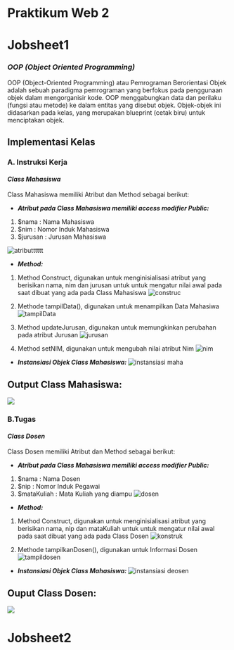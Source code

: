 # Praktikum Web 2 
# Jobsheet1
### <i>OOP (Object Oriented Programming)</i>
OOP (Object-Oriented Programming) atau Pemrograman Berorientasi Objek adalah sebuah paradigma pemrograman yang berfokus pada penggunaan objek dalam mengorganisir kode. OOP menggabungkan data dan perilaku (fungsi atau metode) ke dalam entitas yang disebut objek. Objek-objek ini didasarkan pada kelas, yang merupakan blueprint (cetak biru) untuk menciptakan objek.
<h2>Implementasi Kelas</h2>
<h3>A. Instruksi Kerja</h3>
<h4><i>Class Mahasiswa</i></h4>
Class Mahasiswa memiliki Atribut dan Method sebagai berikut:

- <i><b>Atribut pada Class Mahasiswa memiliki access modifier Public:</b></i>
1. $nama : Nama Mahasiswa
2. $nim : Nomor Induk Mahasiswa
3. $jurusan : Jurusan Mahasiswa

![atributttttt](https://github.com/user-attachments/assets/a0598610-4d0a-42d1-8835-a25bc48dc2e6) <br>

- <i><b>Method:</b></i>
1. Method Construct, digunakan untuk menginisialisasi atribut yang berisikan nama, nim dan jurusan untuk untuk mengatur nilai awal pada saat dibuat yang ada pada Class Mahasiswa
   ![construc](https://github.com/user-attachments/assets/389ae0f3-f299-40c4-9227-b4abe441853b) <br>

2. Methode tampilData(), digunakan untuk menampilkan Data Mahasiwa
   ![tampilData](https://github.com/user-attachments/assets/ce527731-2775-4e5c-bde7-e85280019912) <br>
3. Method updateJurusan, digunakan untuk memungkinkan perubahan pada atribut Jurusan
   ![jurusan](https://github.com/user-attachments/assets/12b67d8f-e89c-4061-b658-c924394ad460) <br>
4. Method setNIM, digunakan untuk mengubah nilai atribut Nim
   ![nim](https://github.com/user-attachments/assets/8b291329-1d17-4503-9eb9-12f28b50f649)

- <i><b>Instansiasi Objek Class Mahasiswa: </b></i>
![instansiasi maha](https://github.com/user-attachments/assets/858bade4-b8a1-4d79-bfbf-2572ffd37101) 

<h2>Output Class Mahasiswa: </h2>
<img src='https://github.com/user-attachments/assets/895686ec-244e-4d92-9390-172d361c7ec2'>


<h3>B.Tugas</h3>
<h4><i>Class Dosen</i></h4>
Class Dosen memiliki Atribut dan Method sebagai berikut:

- <i><b>Atribut pada Class Mahasiswa memiliki access modifier Public:</b></i>

1. $nama : Nama Dosen
2. $nip : Nomor Induk Pegawai
3. $mataKuliah : Mata Kuliah yang diampu
   ![dosen](https://github.com/user-attachments/assets/428293f0-7144-4931-aad6-bc2d849c7132) <br>

- <i><b>Method:</b></i>
1. Method Construct, digunakan untuk menginisialisasi atribut yang berisikan nama, nip dan mataKuliah untuk untuk mengatur nilai awal pada saat dibuat yang ada pada Class Dosen
![konstruk](https://github.com/user-attachments/assets/ae793008-a53c-4c0e-8d76-9353bd885ba1) <br>

2. Methode tampilkanDosen(), digunakan untuk Informasi Dosen
   ![tampildosen](https://github.com/user-attachments/assets/39618b9b-b5ca-4167-b0f4-e055e6e04f39) <br>

- <i><b>Instansiasi Objek Class Mahasiswa: </b></i>
![instansiasi deosen](https://github.com/user-attachments/assets/f80e4beb-815b-470a-9f03-e5fd588c4764) <br>

<h2>Ouput Class Dosen: </h2>
<img src='https://github.com/user-attachments/assets/3541d6c6-765b-46a9-a329-947df338b0cd'>

# Jobsheet2



